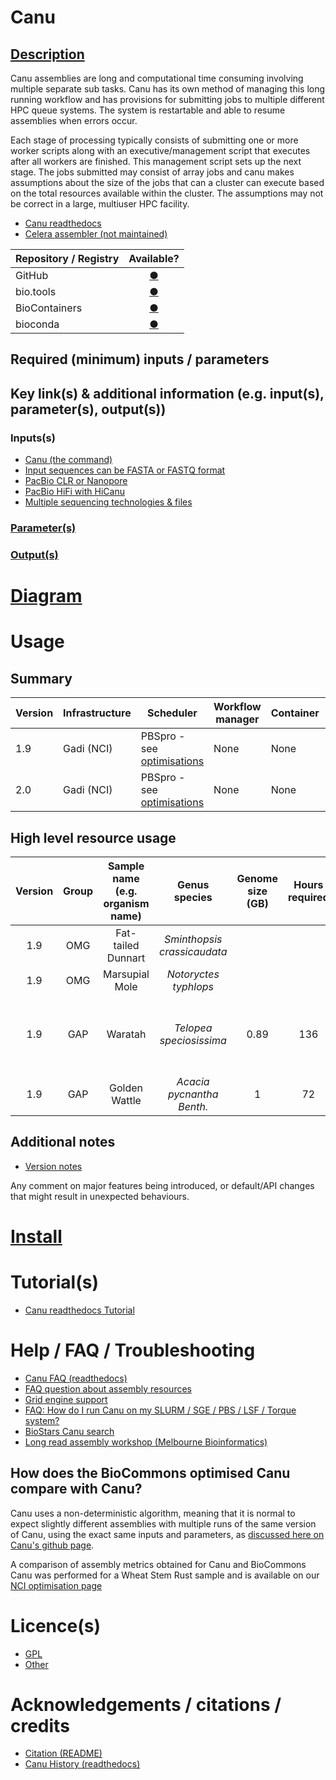 # Canu

## [Description](https://canu.readthedocs.io/en/latest/quick-start.html)

Canu assemblies are long and computational time consuming involving
multiple separate sub tasks. Canu has its own method of managing this
long running workflow and has provisions for submitting jobs to
multiple different HPC queue systems. The system is restartable and
able to resume assemblies when errors occur.

Each stage of processing typically consists of submitting one or more
worker scripts along with an executive/management script that executes
after all workers are finished. This management script sets up the
next stage. The jobs submitted may consist of array jobs and canu
makes assumptions about the size of the jobs that can a cluster can
execute based on the total resources available within the cluster. The
assumptions may not be correct in a large, multiuser HPC facility.

- [Canu readthedocs](https://canu.readthedocs.io/en/latest/)
- [Celera assembler (not maintained)](http://wgs-assembler.sourceforge.net/wiki/index.php?title=Main_Page)

| Repository / Registry | Available? |
|-------------|:--------:|
| GitHub | [&#9679;]()| 
| bio.tools | [&#9679;]()|
| BioContainers | [&#9679;](https://quay.io/repository/biocontainers/canu)|
| bioconda | [&#9679;]()|

## Required (minimum) inputs / parameters

## Key link(s) & additional information (e.g. input(s), parameter(s), output(s))

### Inputs(s)

- [Canu (the command)](https://canu.readthedocs.io/en/latest/tutorial.html#canu-the-command)
- [Input sequences can be FASTA or FASTQ format](https://canu.readthedocs.io/en/latest/quick-start.html)
- [PacBio CLR or Nanopore](https://canu.readthedocs.io/en/latest/quick-start.html#assembling-pacbio-clr-or-nanopore-data)
- [PacBio HiFi with HiCanu](https://canu.readthedocs.io/en/latest/quick-start.html#assembling-pacbio-hifi-with-hicanu)
- [Multiple sequencing technologies & files](https://canu.readthedocs.io/en/latest/quick-start.html#assembling-with-multiple-technologies-and-multiple-files)

### [Parameter(s)](https://canu.readthedocs.io/en/latest/parameter-reference.html)

### [Output(s)](https://canu.readthedocs.io/en/latest/tutorial.html#outputs)

# [Diagram](https://canu.readthedocs.io/en/latest/pipeline.html)

# Usage

## Summary

| Version | Infrastructure | Scheduler | Workflow manager | Container | Install method |
|---------------|---------|-----------|------------------|-----------|----------------|
|1.9|Gadi (NCI)|PBSpro - see [optimisations](https://github.com/AustralianBioCommons/Canu/blob/master/NCI_optimisation.md#infrastructure-specific-optimisation)|None|None|Module|
|2.0|Gadi (NCI)|PBSpro - see [optimisations](https://github.com/AustralianBioCommons/Canu/blob/master/NCI_optimisation.md#infrastructure-specific-optimisation)|None|None|Module|

## High level resource usage

|Version|Group|Sample name (e.g. organism name)|Genus species|Genome size (GB)|Hours required|Cores|Peak RAM in GB (requested)|Drive (GB)|HPC-HTC|Month-Year|
|:-----:|:-----:|:-----:|:-----:|:-----:|:-----:|:-----:|:-----:|:-----:|:-----:|:-----:|
|1.9|OMG|Fat-tailed Dunnart|*Sminthopsis crassicaudata*||||||[Gadi](NCI_optimisation.md)||
|1.9|OMG|Marsupial Mole|*Notoryctes typhlops*||||||[Gadi](NCI_optimisation.md)||
|1.9|GAP|Waratah|*Telopea speciosissima*|0.89|136|4-480 depending on job - total 3732 across jobs|1059 (NA)|max 61.69|[Gadi](NCI_optimisation.md)|06-2020|
|1.9|GAP|Golden Wattle|*Acacia pycnantha Benth.*|1|72| | | |[Gadi](NCI_optimisation.md)|05-2020|

## Additional notes

- [Version notes](https://github.com/marbl/canu/releases)

Any comment on major features being introduced, or default/API changes that might result in unexpected behaviours.

# [Install](https://github.com/marbl/canu#install)

# Tutorial(s)

- [Canu readthedocs Tutorial](https://canu.readthedocs.io/en/latest/tutorial.html)

# Help / FAQ / Troubleshooting

- [Canu FAQ (readthedocs)](https://canu.readthedocs.io/en/latest/faq.html)
- [FAQ question about assembly resources](https://canu.readthedocs.io/en/latest/faq.html#what-resources-does-canu-require-for-a-bacterial-genome-assembly-a-mammalian-assembly)
- [Grid engine support](https://canu.readthedocs.io/en/latest/parameter-reference.html#grid-engine-support)
- [FAQ: How do I run Canu on my SLURM / SGE / PBS / LSF / Torque system?](https://canu.readthedocs.io/en/latest/faq.html#how-do-i-run-canu-on-my-slurm-sge-pbs-lsf-torque-system)
- [BioStars Canu search](https://www.biostars.org/local/search/page/?q=canu)
- [Long read assembly workshop (Melbourne Bioinformatics)](https://www.melbournebioinformatics.org.au/tutorials/tutorials/pacbio/)

## How does the BioCommons optimised Canu compare with Canu?

Canu uses a non-deterministic algorithm, meaning that it is normal to expect slightly different assemblies with multiple runs of the same version of Canu, using the exact same inputs and parameters, as [discussed here on Canu's github page](https://github.com/marbl/canu/issues/1013). 

A comparison of assembly metrics obtained for Canu and BioCommons Canu was performed for a Wheat Stem Rust sample and is available on our [NCI optimisation page](https://github.com/AustralianBioCommons/Canu/blob/master/NCI_optimisation.md)

# Licence(s)

- [GPL](https://github.com/marbl/canu/blob/master/README.license.GPL)
- [Other](https://github.com/marbl/canu/blob/master/README.licenses)

# Acknowledgements / citations / credits

- [Citation (README)](https://github.com/marbl/canu#citation)
- [Canu History (readthedocs)](https://canu.readthedocs.io/en/latest/history.html)
